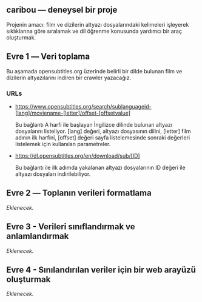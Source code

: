 ## caribou ― deneysel bir proje

Projenin amacı: film ve dizilerin altyazı dosyalarındaki kelimeleri işleyerek sıklıklarına göre sıralamak ve dil öğrenme konusunda yardımcı bir araç oluşturmak.

## Evre 1 ― Veri toplama

Bu aşamada opensubtitles.org üzerinde belirli bir dilde bulunan film ve dizilerin altyazılarını indiren bir crawler yazacağız.

### URLs

- https://www.opensubtitles.org/search/sublanguageid-[lang]/moviename-[letter]/offset-[offsetvalue]

    Bu bağlantı A harfi ile başlayan İngilizce dilinde bulunan altyazı dosyalarını listeliyor. [lang] değeri, altyazı dosyasının dilini, [letter] film adının ilk harfini, [offset] değeri sayfa listelemesinde sonraki değerleri listelemek için kullanılan parametreler.

- https://dl.opensubtitles.org/en/download/sub/[ID]

    Bu bağlantı ile ilk adımda yakalanan altyazı dosyalarının ID değeri ile altyazı dosyaları indirilebiliyor.

## Evre 2 ― Toplanın verileri formatlama

*Eklenecek.*

## Evre 3 - Verileri sınıflandırmak ve anlamlandırmak

*Eklenecek.*

## Evre 4 - Sınılandırılan veriler için bir web arayüzü oluşturmak

*Eklenecek.*
